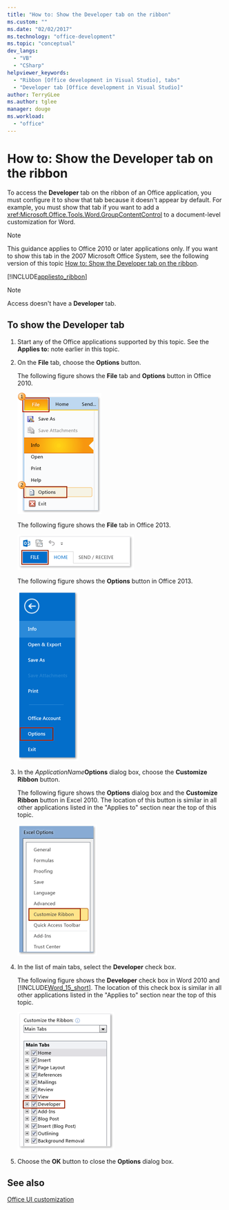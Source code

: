 ```yaml
---
title: "How to: Show the Developer tab on the ribbon"
ms.custom: ""
ms.date: "02/02/2017"
ms.technology: "office-development"
ms.topic: "conceptual"
dev_langs: 
  - "VB"
  - "CSharp"
helpviewer_keywords: 
  - "Ribbon [Office development in Visual Studio], tabs"
  - "Developer tab [Office development in Visual Studio]"
author: TerryGLee
ms.author: tglee
manager: douge
ms.workload: 
  - "office"
---
```

# How to: Show the Developer tab on the ribbon
  To access the **Developer** tab on the ribbon of an Office application, you must configure it to show that tab because it doesn't appear by default. For example, you must show that tab if you want to add a <xref:Microsoft.Office.Tools.Word.GroupContentControl> to a document-level customization for Word.  
  
> [!NOTE]  
>  This guidance applies to Office 2010 or later applications only. If you want to show this tab in the 2007 Microsoft Office System, see the following version of this topic [How to: Show the Developer tab on the ribbon](https://web.archive.org/web/20140303033431/msdn.microsoft.com/library/bb608625(v=vs.90).aspx
).  
  
 [!INCLUDE[appliesto_ribbon](../vsto/includes/appliesto-ribbon-md.md)]  
  
> [!NOTE]  
>  Access doesn't have a **Developer** tab.  
  
## To show the Developer tab  
  
1.  Start any of the Office applications supported by this topic. See the **Applies to:** note earlier in this topic.  
  
2.  On the **File** tab, choose the **Options** button.  
  
     The following figure shows the **File** tab and **Options** button in Office 2010.  
  
     ![Choosing File, Options in Outlook 2010](../vsto/media/vsto-office-file-tab.png "Choosing File, Options in Outlook 2010")  
  
     The following figure shows the **File** tab in Office 2013.  
  
     ![The File tab in Outlook 2013](../vsto/media/vsto-office2013-filetab.png "The File tab in Outlook 2013")  
  
     The following figure shows the **Options** button in Office 2013.  
  
     ![The Options button in Outlook 2013 Preview](../vsto/media/vsto-office2013-optionsbutton.png "The Options button in Outlook 2013 Preview")  
  
3.  In the _ApplicationName_**Options** dialog box, choose the **Customize Ribbon** button.  
  
     The following figure shows the **Options** dialog box and the **Customize Ribbon** button in Excel 2010. The location of this button is similar in all other applications listed in the "Applies to" section near the top of this topic.  
  
     ![The Customize Ribbon button](../vsto/media/vsto-office2010-customizeribbonbutton.png "The Customize Ribbon button")  
  
4.  In the list of main tabs, select the **Developer** check box.  
  
     The following figure shows the **Developer** check box in Word 2010 and [!INCLUDE[Word_15_short](../vsto/includes/word-15-short-md.md)]. The location of this check box is similar in all other applications listed in the "Applies to" section near the top of this topic.  
  
     ![The Developer check box in the Word Options dialog](../vsto/media/vsto-office2010-developercheckbox.png "The Developer check box in the Word Options dialog")  
  
5.  Choose the **OK** button to close the **Options** dialog box.  
  
## See also  
 [Office UI customization](../vsto/office-ui-customization.md)  
